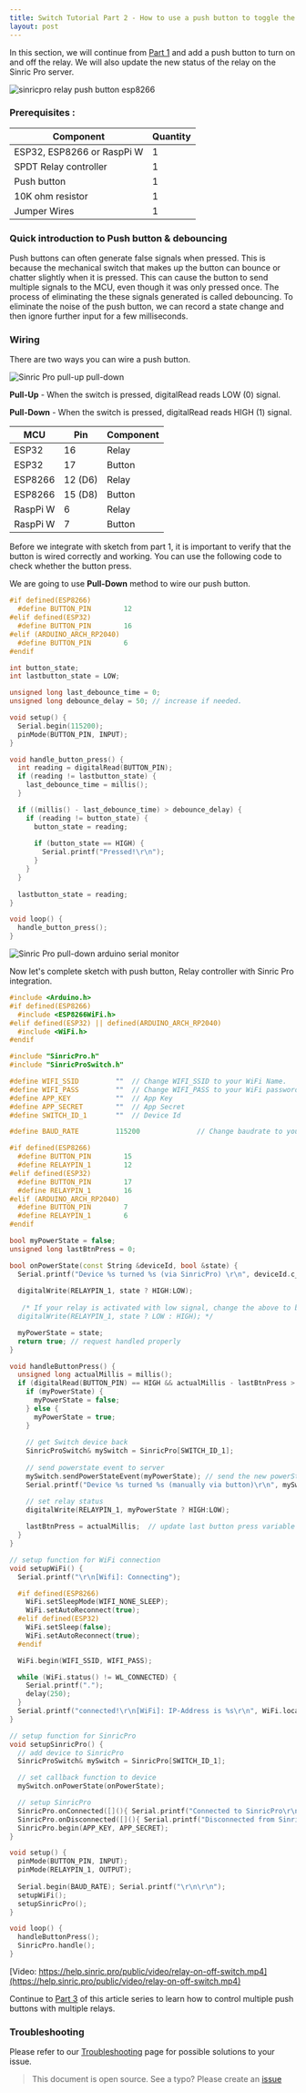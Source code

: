 ```yaml
---
title: Switch Tutorial Part 2 - How to use a push button to toggle the Relay
layout: post
---
```


In this section, we will continue from [Part 1](https://help.sinric.pro/pages/tutorials/switch/part-1.html) and add a push button to turn on and off the relay. We will also update the new status of the relay on the Sinric Pro server.

![sinricpro relay push button esp8266](https://help.sinric.pro/public/img/sinric_pro_relay_push_button_esp8266.png) 
### Prerequisites : 
| Component    | Quantity |
| ---------                   | ------- |
| ESP32, ESP8266 or RaspPi W  |    1     |
| SPDT Relay controller       |    1     |
| Push button                 |    1     |
| 10K ohm resistor            |    1     | 
| Jumper Wires                |    1     | 

### Quick introduction to Push button & debouncing
Push buttons can often generate false signals when pressed. This is because the mechanical switch that makes up the button can bounce or chatter slightly when it is pressed. This can cause the button to send multiple signals to the MCU, even though it was only pressed once. The process of eliminating the these signals generated is called debouncing. To eliminate the noise of the push button, we can record a state change and then ignore further input for a few milliseconds.

### Wiring
There are two ways you can wire a push button.

![Sinric Pro pull-up pull-down](https://help.sinric.pro/public/img/pull-up-pull-down.png) 

**Pull-Up** - When the switch is pressed, digitalRead reads LOW (0) signal.

**Pull-Down** - When the switch is pressed, digitalRead reads HIGH (1) signal.
 

| MCU       | Pin     | Component     |
| --------- | ------- | ------- |
| ESP32     |    16   |    Relay   |
| ESP32     |    17   |    Button   |
| ESP8266   |    12 (D6)    |    Relay   |
| ESP8266   |    15 (D8)    |    Button   |
| RaspPi W  |    6    |    Relay   |
| RaspPi W  |    7    |    Button   |

Before we integrate with sketch from part 1, it is important to verify that the button is wired correctly and working. You can use the following code to check whether the button press.  

We are going to use **Pull-Down** method to wire our push button.

```cpp
#if defined(ESP8266)
  #define BUTTON_PIN        12
#elif defined(ESP32) 
  #define BUTTON_PIN        16
#elif (ARDUINO_ARCH_RP2040)
  #define BUTTON_PIN        6
#endif

int button_state;
int lastbutton_state = LOW;

unsigned long last_debounce_time = 0;
unsigned long debounce_delay = 50; // increase if needed.

void setup() {
  Serial.begin(115200);	
  pinMode(BUTTON_PIN, INPUT);
}

void handle_button_press() {
  int reading = digitalRead(BUTTON_PIN);  
  if (reading != lastbutton_state) {
    last_debounce_time = millis();
  }

  if ((millis() - last_debounce_time) > debounce_delay) {
    if (reading != button_state) {
      button_state = reading;
      
      if (button_state == HIGH) {
        Serial.printf("Pressed!\r\n");
      }
    }
  }
  
  lastbutton_state = reading;
}

void loop() {
  handle_button_press();
}

```

![Sinric Pro pull-down arduino serial monitor](https://help.sinric.pro/public/img/sinricpro-pushbutton-pull-down.png) 

Now let's complete sketch with push button, Relay controller with Sinric Pro integration.

```cpp
#include <Arduino.h>
#if defined(ESP8266)
  #include <ESP8266WiFi.h>
#elif defined(ESP32) || defined(ARDUINO_ARCH_RP2040)
  #include <WiFi.h>
#endif

#include "SinricPro.h"
#include "SinricProSwitch.h"

#define WIFI_SSID         ""  // Change WIFI_SSID to your WiFi Name.
#define WIFI_PASS         ""  // Change WIFI_PASS to your WiFi password.
#define APP_KEY           ""  // App Key
#define APP_SECRET        ""  // App Secret
#define SWITCH_ID_1       ""  // Device Id

#define BAUD_RATE         115200              // Change baudrate to your need

#if defined(ESP8266)
  #define BUTTON_PIN        15
  #define RELAYPIN_1        12
#elif defined(ESP32) 
  #define BUTTON_PIN        17
  #define RELAYPIN_1        16
#elif (ARDUINO_ARCH_RP2040)
  #define BUTTON_PIN        7
  #define RELAYPIN_1        6
#endif

bool myPowerState = false;
unsigned long lastBtnPress = 0;

bool onPowerState(const String &deviceId, bool &state) {
  Serial.printf("Device %s turned %s (via SinricPro) \r\n", deviceId.c_str(), state?"on":"off");
  
  digitalWrite(RELAYPIN_1, state ? HIGH:LOW);
  
   /* If your relay is activated with low signal, change the above to below code
  digitalWrite(RELAYPIN_1, state ? LOW : HIGH); */

  myPowerState = state;
  return true; // request handled properly
}

void handleButtonPress() {
  unsigned long actualMillis = millis();
  if (digitalRead(BUTTON_PIN) == HIGH && actualMillis - lastBtnPress > 1000)  {
    if (myPowerState) {
      myPowerState = false;
    } else {
      myPowerState = true;
    }
	
    // get Switch device back
    SinricProSwitch& mySwitch = SinricPro[SWITCH_ID_1];
    
    // send powerstate event to server
    mySwitch.sendPowerStateEvent(myPowerState); // send the new powerState to SinricPro server
    Serial.printf("Device %s turned %s (manually via button)\r\n", mySwitch.getDeviceId().c_str(), myPowerState?"on":"off");

    // set relay status  
    digitalWrite(RELAYPIN_1, myPowerState ? HIGH:LOW);
	 
    lastBtnPress = actualMillis;  // update last button press variable
  } 
}

// setup function for WiFi connection
void setupWiFi() {
  Serial.printf("\r\n[Wifi]: Connecting");

  #if defined(ESP8266)
    WiFi.setSleepMode(WIFI_NONE_SLEEP); 
    WiFi.setAutoReconnect(true);
  #elif defined(ESP32)
    WiFi.setSleep(false); 
    WiFi.setAutoReconnect(true);
  #endif

  WiFi.begin(WIFI_SSID, WIFI_PASS); 

  while (WiFi.status() != WL_CONNECTED) {
    Serial.printf(".");
    delay(250);
  }
  Serial.printf("connected!\r\n[WiFi]: IP-Address is %s\r\n", WiFi.localIP().toString().c_str());
}

// setup function for SinricPro
void setupSinricPro() {
  // add device to SinricPro
  SinricProSwitch& mySwitch = SinricPro[SWITCH_ID_1];

  // set callback function to device
  mySwitch.onPowerState(onPowerState);

  // setup SinricPro
  SinricPro.onConnected([](){ Serial.printf("Connected to SinricPro\r\n"); }); 
  SinricPro.onDisconnected([](){ Serial.printf("Disconnected from SinricPro\r\n"); });
  SinricPro.begin(APP_KEY, APP_SECRET);
}

void setup() {
  pinMode(BUTTON_PIN, INPUT);
  pinMode(RELAYPIN_1, OUTPUT);
  
  Serial.begin(BAUD_RATE); Serial.printf("\r\n\r\n");
  setupWiFi();
  setupSinricPro();
}

void loop() {
  handleButtonPress();
  SinricPro.handle();
}

```

[Video: https://help.sinric.pro/public/video/relay-on-off-switch.mp4](https://help.sinric.pro/public/video/relay-on-off-switch.mp4)

Continue to [Part 3](https://help.sinric.pro/pages/tutorials/switch/part-2.html) of this article series to learn how to control multiple push buttons with multiple  relays.

### Troubleshooting
Please refer to our [Troubleshooting](https://help.sinric.pro/pages/troubleshooting.html) page for possible solutions to your issue.

 
> This document is open source. See a typo? Please create an [issue](https://github.com/sinricpro/help-docs)
